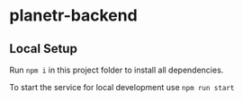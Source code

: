 # planetr-backend

## Local Setup

Run `npm i` in this project folder to install all dependencies.

To start the service for local development use `npm run start`

